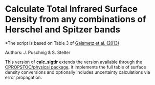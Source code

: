 # Calculate Total Infrared Surface Density from any combinations of Herschel and Spitzer bands

*The script is based on Table 3 of [Galametz et al. (2013)](https://academic.oup.com/mnras/article/431/2/1956/1469965)

Authors: J. Puschnig & S. Stelter

This version of **calc_sigtir** extends the version available through the [CPROPSTOO/physical package](https://github.com/akleroy/cpropstoo/tree/master/physical).
It implements the full table of surface density conversions and optionally includes uncertainty calculations via error propagation.
